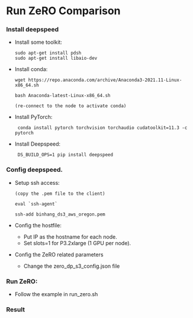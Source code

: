 # Run ZeRO Comparison

### Install deepspeed

- Install some toolkit:

      sudo apt-get install pdsh
      sudo apt-get install libaio-dev

- Install conda:
       
      wget https://repo.anaconda.com/archive/Anaconda3-2021.11-Linux-x86_64.sh
      
      bash Anaconda-latest-Linux-x86_64.sh
      
      (re-connect to the node to activate conda)
    
- Install PyTorch:

       conda install pytorch torchvision torchaudio cudatoolkit=11.3 -c pytorch

- Install Deepspeed:

       DS_BUILD_OPS=1 pip install deepspeed

### Config deepspeed.
- Setup ssh access:

      (copy the .pem file to the client)       
      
      eval `ssh-agent`
 
      ssh-add binhang_ds3_aws_oregon.pem


- Config the hostfile:

  - Put IP as the hostname for each node. 
  - Set slots=1 for P3.2xlarge (1 GPU per node).


- Config the ZeRO related parameters

  - Change the zero_dp_s3_config.json file


### Run ZeRO:

- Follow the example in run_zero.sh


### Result
